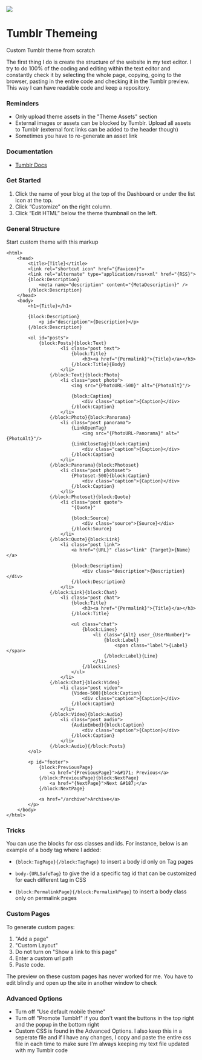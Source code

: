 ![](assets/images/tumblr.gif)

# Tumblr Themeing
Custom Tumblr theme from scratch

The first thing I do is create the structure of the website in my text editor. I try to do 100% of the coding and editing within the text editor and constantly check it by selecting the whole page, copying, going to the browser, pasting in the entire code and checking it in the Tumblr preview. This way I can have readable code and keep a repository.

### Reminders
* Only upload theme assets in the "Theme Assets" section
* External images or assets can be blocked by Tumblr. Upload all assets to Tumblr (external font links can be added to the header though)
* Sometimes you have to re-generate an asset link

### Documentation
* [Tumblr Docs](https://www.tumblr.com/docs/en/custom_themes)

### Get Started
1. Click the name of your blog at the top of the Dashboard or under the list icon at the top.
2. Click “Customize” on the right column.
3. Click “Edit HTML” below the theme thumbnail on the left.

### General Structure
Start custom theme with this markup

	<html>
	    <head>
	        <title>{Title}</title>
	        <link rel="shortcut icon" href="{Favicon}">
	        <link rel="alternate" type="application/rss+xml" href="{RSS}">
	        {block:Description}
	            <meta name="description" content="{MetaDescription}" />
	        {/block:Description}
	    </head>
	    <body>
	        <h1>{Title}</h1>

	        {block:Description}
	            <p id="description">{Description}</p>
	        {/block:Description}

	        <ol id="posts">
	            {block:Posts}{block:Text}
	                    <li class="post text">
	                        {block:Title}
	                            <h3><a href="{Permalink}">{Title}</a></h3>
	                        {/block:Title}{Body}
	                    </li>
	                {/block:Text}{block:Photo}
	                    <li class="post photo">
	                        <img src="{PhotoURL-500}" alt="{PhotoAlt}"/>

	                        {block:Caption}
	                            <div class="caption">{Caption}</div>
	                        {/block:Caption}
	                    </li>
	                {/block:Photo}{block:Panorama}
	                    <li class="post panorama">
	                        {LinkOpenTag}
	                            <img src="{PhotoURL-Panorama}" alt="{PhotoAlt}"/>
	                        {LinkCloseTag}{block:Caption}
	                            <div class="caption">{Caption}</div>
	                        {/block:Caption}
	                    </li>
	                {/block:Panorama}{block:Photoset}
	                    <li class="post photoset">
	                        {Photoset-500}{block:Caption}
	                            <div class="caption">{Caption}</div>
	                        {/block:Caption}
	                    </li>
	                {/block:Photoset}{block:Quote}
	                    <li class="post quote">
	                        "{Quote}"

	                        {block:Source}
	                            <div class="source">{Source}</div>
	                        {/block:Source}
	                    </li>
	                {/block:Quote}{block:Link}
	                    <li class="post link">
	                        <a href="{URL}" class="link" {Target}>{Name}</a>

	                        {block:Description}
	                            <div class="description">{Description}</div>
	                        {/block:Description}
	                    </li>
	                {/block:Link}{block:Chat}
	                    <li class="post chat">
	                        {block:Title}
	                            <h3><a href="{Permalink}">{Title}</a></h3>
	                        {/block:Title}

	                        <ul class="chat">
	                            {block:Lines}
	                                <li class="{Alt} user_{UserNumber}">
	                                    {block:Label}
	                                        <span class="label">{Label}</span>
	                                    {/block:Label}{Line}
	                                </li>
	                            {/block:Lines}
	                        </ul>
	                    </li>
	                {/block:Chat}{block:Video}
	                    <li class="post video">
	                        {Video-500}{block:Caption}
	                            <div class="caption">{Caption}</div>
	                        {/block:Caption}
	                    </li>
	                {/block:Video}{block:Audio}
	                    <li class="post audio">
	                        {AudioEmbed}{block:Caption}
	                            <div class="caption">{Caption}</div>
	                        {/block:Caption}
	                    </li>
	                {/block:Audio}{/block:Posts}
	        </ol>

	        <p id="footer">
	            {block:PreviousPage}
	                <a href="{PreviousPage}">&#171; Previous</a>
	            {/block:PreviousPage}{block:NextPage}
	                <a href="{NextPage}">Next &#187;</a>
	            {/block:NextPage}

	            <a href="/archive">Archive</a>
	        </p>
	    </body>
	</html>

### Tricks
You can use the blocks for css classes and ids. For instance, below is an example of a body tag where I added:
* `{block:TagPage}{/block:TagPage}` to insert a body id only on Tag pages
* `body-{URLSafeTag}` to give the id a specific tag id that can be customized for each different tag in CSS
* `{block:PermalinkPage}{/block:PermalinkPage}` to insert a body class only on permalink pages

	<body data-spy="scroll" data-target="#drops-spy" {block:TagPage} id="body-{URLSafeTag}" class="tag_page" {/block:TagPage}{block:PermalinkPage} class="perma_page" {/block:PermalinkPage}{block:SearchPage} class="search_page" {/block:SearchPage}>

### Custom Pages
To generate custom pages:
1. "Add a page"
2. "Custom Layout"
3. Do not turn on "Show a link to this page"
4. Enter a custom url path
5. Paste code.

The preview on these custom pages has never worked for me. You have to edit blindly and open up the site in another window to check

### Advanced Options
* Turn off "Use default mobile theme"
* Turn off "Promote Tumblr!" if you don't want the buttons in the top right and the popup in the bottom right
* Custom CSS is found in the Advanced Options. I also keep this in a seperate file and if I have any changes, I copy and paste the entire css file in each time to make sure I'm always keeping my text file updated with my Tumblr code
